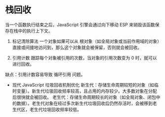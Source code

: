 # 栈回收
当一个函数执行结束之后，JavaScript 引擎会通过向下移动 ESP 来销毁该函数保存在栈中的执行上下文。

1. 标记清除算法
一个对象如果可以从 根对象（如全局对象或当前作用域的对象）直接或间接地访问到，那么这个对象就会被保留，否则就会被回收。

2. 引用计数
跟踪每个对象被引用的次数，当对象的引用次数变为 0 时，就可以进行回收。

缺点：引用计数容易导致 循环引用 问题。

- 现代 JavaScript 垃圾回收机制优化
新生代：存储生命周期较短的对象（如临时变量）。新生代垃圾回收频率较高，且占用的内存较少。大多数对象在分配后很快就会被回收。
老生代：存储生命周期较长的对象（如全局对象、闭包中的数据）。老生代对象在经过多次新生代垃圾回收后仍然存活时，会被移到老生代区，老生代垃圾回收频率较低。